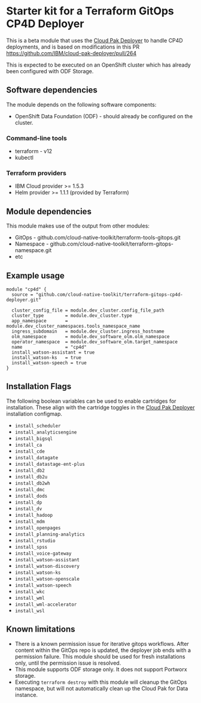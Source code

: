 # Starter kit for a Terraform GitOps CP4D Deployer

This is a beta module that uses the [Cloud Pak Deployer](https://ibm.github.io/cloud-pak-deployer/introduction/) to handle CP4D deployments, and is based on modifications in this PR https://github.com/IBM/cloud-pak-deployer/pull/264

This is expected to be executed on an OpenShift cluster which has already been configured with ODF Storage.

## Software dependencies

The module depends on the following software components:

- OpenShift Data Foundation (ODF) - should already be configured on the cluster.

### Command-line tools

- terraform - v12
- kubectl

### Terraform providers

- IBM Cloud provider >= 1.5.3
- Helm provider >= 1.1.1 (provided by Terraform)

## Module dependencies

This module makes use of the output from other modules:

- GitOps - github.com/cloud-native-toolkit/terraform-tools-gitops.git
- Namespace - github.com/cloud-native-toolkit/terraform-gitops-namespace.git
- etc

## Example usage

```hcl-terraform
module "cp4d" {
  source = "github.com/cloud-native-toolkit/terraform-gitops-cp4d-deployer.git"

  cluster_config_file = module.dev_cluster.config_file_path
  cluster_type        = module.dev_cluster.type
  app_namespace       = module.dev_cluster_namespaces.tools_namespace_name
  ingress_subdomain   = module.dev_cluster.ingress_hostname
  olm_namespace       = module.dev_software_olm.olm_namespace
  operator_namespace  = module.dev_software_olm.target_namespace
  name                = "cp4d"
  install_watson-assistant = true
  install_watson-ks   = true
  install_watson-speech = true
}
```

## Installation Flags

The following boolean variables can be used to enable cartridges for installation.  These align with the cartridge toggles in the [Cloud Pak Deployer](https://github.com/IBM/cloud-pak-deployer) installation configmap.

- `install_scheduler`
- `install_analyticsengine`
- `install_bigsql`
- `install_ca`
- `install_cde`
- `install_datagate`
- `install_datastage-ent-plus`
- `install_db2`
- `install_db2u`
- `install_db2wh`
- `install_dmc`
- `install_dods`
- `install_dp`
- `install_dv`
- `install_hadoop`
- `install_mdm`
- `install_openpages`
- `install_planning-analytics`
- `install_rstudio`
- `install_spss`
- `install_voice-gateway`
- `install_watson-assistant`
- `install_watson-discovery`
- `install_watson-ks`
- `install_watson-openscale`
- `install_watson-speech`
- `install_wkc`
- `install_wml`
- `install_wml-accelerator`
- `install_wsl`

## Known limitations

- There is a known permission issue for iterative gitops workflows.  After content within the GitOps repo is updated, the deployer job ends with a permission failure.  This module should be used for fresh installations only, until the permission issue is resolved.
- This module supports ODF storage only.  It does not support Portworx storage.
- Executing `terraform destroy` with this module will cleanup the GitOps namespace, but will not automatically clean up the Cloud Pak for Data instance.